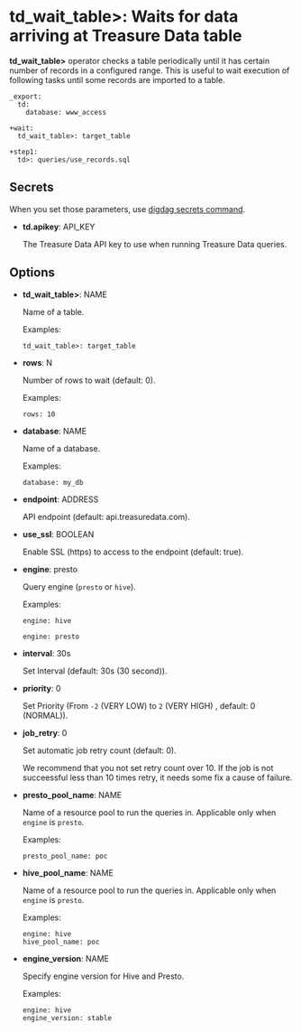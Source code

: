 # td_wait_table>: Waits for data arriving at Treasure Data table

**td_wait_table>** operator checks a table periodically until it has certain number of records in a configured range. This is useful to wait execution of following tasks until some records are imported to a table.

    _export:
      td:
        database: www_access

    +wait:
      td_wait_table>: target_table

    +step1:
      td>: queries/use_records.sql

## Secrets

When you set those parameters, use [digdag secrets command](https://docs.digdag.io/command_reference.html#secrets).

* **td.apikey**: API_KEY

  The Treasure Data API key to use when running Treasure Data queries.

## Options

* **td_wait_table>**: NAME

  Name of a table.

  Examples:

  ```
  td_wait_table>: target_table
  ```

* **rows**: N

  Number of rows to wait (default: 0).

  Examples:

  ```
  rows: 10
  ```

* **database**: NAME

  Name of a database.

  Examples:

  ```
  database: my_db
  ```

* **endpoint**: ADDRESS

  API endpoint (default: api.treasuredata.com).

* **use_ssl**: BOOLEAN

  Enable SSL (https) to access to the endpoint (default: true).

* **engine**: presto

  Query engine (`presto` or `hive`).

  Examples:

  ```
  engine: hive
  ```

  ```
  engine: presto
  ```

* **interval**: 30s

  Set Interval (default: 30s (30 second)).

* **priority**: 0

  Set Priority (From `-2` (VERY LOW) to `2` (VERY HIGH) , default: 0 (NORMAL)).

* **job_retry**: 0

  Set automatic job retry count (default: 0).

  We recommend that you not set retry count over 10. If the job is not succeessful less than 10 times retry, it needs some fix a cause of failure.

* **presto_pool_name**: NAME

  Name of a resource pool to run the queries in.
  Applicable only when ``engine`` is ``presto``.

  Examples:

  ```
  presto_pool_name: poc
  ```

* **hive_pool_name**: NAME

  Name of a resource pool to run the queries in.
  Applicable only when ``engine`` is ``presto``.

  Examples:

  ```
  engine: hive
  hive_pool_name: poc
  ```

* **engine_version**: NAME

  Specify engine version for Hive and Presto.

  Examples:

  ```
  engine: hive
  engine_version: stable
  ```

